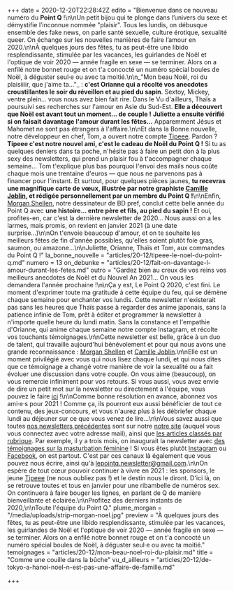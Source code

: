 +++
date = 2020-12-20T22:28:42Z
edito = "Bienvenue dans ce nouveau numéro du **Point Q** !\n\nUn petit bijou qui te plonge dans l’univers du sexe et démystifie l’inconnue nommée \"plaisir\". Tous les lundis, on débusque ensemble des fake news, on parle santé sexuelle, culture érotique, sexualité queer. On échange sur les nouvelles manières de faire l’amour en 2020.\n\nÀ quelques jours des fêtes, tu as peut-être une libido resplendissante, stimulée par les vacances, les guirlandes de Noël et l'optique de voir 2020 — année fragile en sexe — se terminer. Alors on a enfilé notre bonnet rouge et on t'a concocté un numéro spécial boules de Noël, à déguster seul·e ou avec ta moitié.\n\n_\"Mon beau Noël, roi du plaisiiiir, que j'aime ta...\"_ : **c'est Orianne qui a récolté vos anecdotes croustillantes le soir du réveillon et au pied du sapin**. Sextoy, Mickey, ventre plein... vous nous avez bien fait rire. Dans le Vu d'ailleurs, Thaïs a poursuivi ses recherches sur l'amour en Asie du Sud-Est. **Elle a découvert que Noël est avant tout un moment... de couple !** **Juliette a ensuite vérifié si on faisait davantage l'amour durant les fêtes...** Apparemment Jésus et Mahomet ne sont pas étrangers à l'affaire.\n\nEt dans la Bonne nouvelle, notre développeur en chef, Tom, a ouvert notre compte [Tipeee](https://fr.tipeee.com/le-point-q). Pardon ? **Tipeee c'est notre nouvel ami, c'est le cadeau de Noël du Point Q !** Si tu as quelques deniers dans ta poche, n'hésite pas à faire un petit don à la plus sexy des newsletters, qui prend un plaisir fou à t'accompagner chaque semaine... Tom t'explique plus bas pourquoi l'envoi des mails nous coûte chaque mois une trentaine d'euros — que nous ne parvenons pas à financer pour l'instant. Et surtout, pour quelques pièces jaunes, **tu recevras une magnifique carte de vœux, illustrée par notre graphiste [Camille Joblin](https://www.instagram.com/camillejoblin/), et rédigée personnellement par un membre du Point Q !**\n\nEnfin, [Morgan Shellen](https://www.instagram.com/morgan.comicstrip/), notre dessinateur de BD pref, conclut cette belle année du Point Q avec **une histoire... entre père et fils, au pied du sapin !** Et oui, profites-en, car c'est la dernière newsletter de 2020... Nous aussi on a les larmes, mais promis, on revient en janvier 2021 (à une date surprise...)\n\nOn t'envoie beaucoup d'amour, et on te souhaite les meilleurs fêtes de fin d'année possibles, qu'elles soient plutôt foie gras, saumon, ou amazone...\n\nJuliette, Orianne, Thaïs et Tom, aux commandes du Point Q !"
la_bonne_nouvelle = "articles/20-12/tipeee-le-noel-du-point-q.md"
numero = 13
on_debunke = "articles/20-12/fait-on-davantage-l-amour-durant-les-fetes.md"
outro = "Gardez bien au creux de vos reins vos meilleurs anecdotes de Noël et du Nouvel An 2021... On vous les demandera l'année prochaine !\n\nÇa y est, Le Point Q 2020, c'est fini. Le moment d'exprimer toute ma gratitude à cette équipe du feu, qui se démène chaque semaine pour enchanter vos lundis. Cette newsletter n'existerait pas sans les heures que Thaïs passe à regarder des anime japonais, sans la patience infinie de Tom, prêt à éditer et programmer la newsletter à n'importe quelle heure du lundi matin. Sans la constance et l'empathie d'Orianne, qui anime chaque semaine notre compte Instagram, et récolte vos touchants témoignages.\n\nCette newsletter est belle, grâce à un duo de talent, qui travaille aujourd'hui bénévolement et pour qui nous avons une grande reconnaissance : [Morgan Shellen](https://www.instagram.com/morgan.comicstrip/) et [Camille Joblin](https://www.instagram.com/camillejoblin/).\n\nElle est un moment privilégié avec vous qui nous lisez chaque lundi, et qui nous dites que ce témoignage a changé votre manière de voir la sexualité ou a fait évoluer une discussion dans votre couple. On vous aime (beaucoup), on vous remercie infiniment pour vos retours. Si vous aussi, vous avez envie de dire un petit mot sur la newsletter ou directement à l'équipe, vous pouvez le faire [ici](https://forms.gle/n9Hb1grQRPp5VrmD6) !\n\nComme bonne résolution en avance, abonnez vos ami·e·s pour 2021 ! Comme ça, ils pourront eux aussi bénéficier de tout ce contenu, des jeux-concours, et vous n'aurez plus à les débriefer chaque lundi au déjeuner sur ce que vous venez de lire...\n\nVous savez aussi que toutes [nos newsletters précédentes](https://lepointq.com/newsletters/) sont sur notre [notre site](https://lepointq.com) (auquel vous vous connectez avec votre adresse mail), ainsi que [les articles classés par rubrique](https://lepointq.com/articles/). Par exemple, il y a trois mois, on inaugurait la newsletter avec [des témoignages sur la masturbation féminine](https://lepointq.com/articles/la-masturbation-feminine-4-questions-a-ines-perrine-et-pauline/) ! Si vous êtes plutôt [Instagram](https://www.instagram.com/lepoint.q/) ou [Facebook](https://www.facebook.com/lepointq.news), on est partout. C'est par ces canaux là également que vous pouvez nous écrire, ainsi qu'à [lepointq.newsletter@gmail.com](mailto:lepointq.newsletter@gmail.com).\n\nOn espère de tout cœur pouvoir continuer à vivre en 2021 : les sponsors, le jeune [Tipeee](https://fr.tipeee.com/le-point-q?fbclid=IwAR1V29fNBdCfTbnQbRIFAJoTIIDbm5WUEZZTtZG7Ey45go3SM27ChvEEOsI) (ne nous oubliez pas !) et le destin nous le diront. D'ici là, on se retrouve toutes et tous en janvier pour une ribambelle de numéros sex. On continuera à faire bouger les lignes, en parlant de Q de manière bienveillante et éclairée.\n\nProfitez des derniers instants de 2020,\n\nToute l'équipe du Point Q."
plume_morgan = "/media/uploads/strip-morgan-noel.jpg"
preview = "À quelques jours des fêtes, tu as peut-être une libido resplendissante, stimulée par les vacances, les guirlandes de Noël et l'optique de voir 2020 — année fragile en sexe — se terminer. Alors on a enfilé notre bonnet rouge et on t'a concocté un numéro spécial boules de Noël, à déguster seul·e ou avec ta moitié."
temoignages = "articles/20-12/mon-beau-noel-roi-du-plaisir.md"
title = "Comme une couille dans la bûche"
vu_d_ailleurs = "articles/20-12/de-tokyo-a-hanoi-noel-n-est-pas-une-affaire-de-famille.md"

+++
